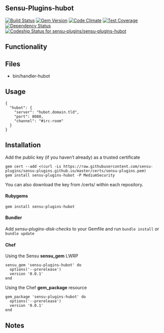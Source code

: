 ## Sensu-Plugins-hubot

[![Build Status](https://travis-ci.org/sensu-plugins/sensu-plugins-hubot.svg?branch=master)](https://travis-ci.org/sensu-plugins/sensu-plugins-hubot)
[![Gem Version](https://badge.fury.io/rb/sensu-plugins-hubot.svg)](http://badge.fury.io/rb/sensu-plugins-hubot)
[![Code Climate](https://codeclimate.com/github/sensu-plugins/sensu-plugins-hubot/badges/gpa.svg)](https://codeclimate.com/github/sensu-plugins/sensu-plugins-hubot)
[![Test Coverage](https://codeclimate.com/github/sensu-plugins/sensu-plugins-hubot/badges/coverage.svg)](https://codeclimate.com/github/sensu-plugins/sensu-plugins-hubot)
[![Dependency Status](https://gemnasium.com/sensu-plugins/sensu-plugins-hubot.svg)](https://gemnasium.com/sensu-plugins/sensu-plugins-hubot)
[ ![Codeship Status for sensu-plugins/sensu-plugins-hubot](https://codeship.com/projects/3186bcc0-ea31-0132-e2ca-4602e60b2e9f/status?branch=master)](https://codeship.com/projects/83072)

## Functionality

## Files
 * bin/handler-hubot

## Usage

```
{
  "hubot": {
    "server": "hubot.domain.tld",
    "port": 8080,
    "channel": "#irc-room"
  }
}
```
## Installation

Add the public key (if you haven’t already) as a trusted certificate

```
gem cert --add <(curl -Ls https://raw.githubusercontent.com/sensu-plugins/sensu-plugins.github.io/master/certs/sensu-plugins.pem)
gem install sensu-plugins-hubot -P MediumSecurity
```

You can also download the key from /certs/ within each repository.

#### Rubygems

`gem install sensu-plugins-hubot`

#### Bundler

Add *sensu-plugins-disk-checks* to your Gemfile and run `bundle install` or `bundle update`

#### Chef

Using the Sensu **sensu_gem** LWRP
```
sensu_gem 'sensu-plugins-hubot' do
  options('--prerelease')
  version '0.0.1'
end
```

Using the Chef **gem_package** resource
```
gem_package 'sensu-plugins-hubot' do
  options('--prerelease')
  version '0.0.1'
end
```

## Notes

